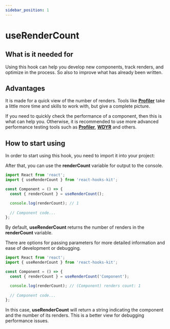 ```yaml
---
sidebar_position: 1
---
```


# useRenderCount

## What is it needed for

Using this hook can help you develop new components, track renders, and optimize in the process. So also to improve what has already been written.

## Advantages

It is made for a quick view of the number of renders. Tools like [**Profiler**](https://ru.reactjs.org/docs/profiler.html) take a little more time and skills to work with, but give a complete picture.

If you need to quickly check the performance of a component, then this is what can help you. Otherwise, it is recommended to use more advanced performance testing tools such as [**Profiler**](https://reactjs.org/docs/profiler.html), [**WDYR**](https://www.npmjs.com/package/@welldone-software/why-did-you-render) and others.

## How to start using

In order to start using this hook, you need to import it into your project:

After that, you can use the **renderCount** variable for output to the console.

```jsx
import React from 'react';
import { useRenderCount } from 'react-hooks-kit';

const Component = () => {
  const { renderCount } = useRenderCount();

  console.log(renderCount); // 1
  
  // Component code...
};
```

By default, **useRenderCount** returns the number of renders in the **renderCount** variable.

There are options for passing parameters for more detailed information and ease of development or debugging.

```jsx
import React from 'react';
import { useRenderCount } from 'react-hooks-kit';

const Component = () => {
  const { renderCount } = useRenderCount('Component');

  console.log(renderCount); // (Component) renders count: 1
  
  // Component code...
};
```

In this case, **useRenderCount** will return a string indicating the component and the number of its renders. This is a better view for debugging performance issues.
